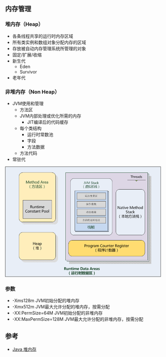 ## 内存管理
### 堆内存（Heap）
* 各条线程共享的运行时内存区域
* 所有类实例和数组对象分配内存的区域
* 存放被自动内存管理系统所管理的对象
* 固定/扩展/收缩
* 新生代
    * Eden
    * Survivor
* 老年代

### 非堆内存（Non Heap）
* JVM使用和管理
    * 方法区
    * JVM内部处理或优化所需的内存
        * JIT编译后的代码缓存
    * 每个类结构
        * 运行时常数池
        * 字段
        * 方法数据
    * 方法代码
* 常驻代

![](/images/Java_RunTimeDataAreas.png)

### 参数
* -Xms128m JVM初始分配的堆内存
* -Xmx512m JVM最大允许分配的堆内存，按需分配
* -XX:PermSize=64M JVM初始分配的非堆内存
* -XX:MaxPermSize=128M JVM最大允许分配的非堆内存，按需分配

## 参考
* [Java 堆内存](http://www.blogjava.net/fancydeepin/archive/2013/09/29/jvm_heep.html)